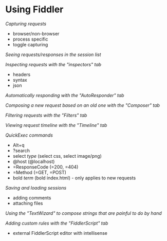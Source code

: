# Using Fiddler

_Capturing requests_

- browser/non-browser
- process specific
- toggle capturing

_Seeing requests/responses in the session list_

_Inspecting requests with the "inspectors" tab_

- headers
- syntax
- json

_Automatically responding with the "AutoResponder" tab_

_Composing a new request based on an old one with the "Composer" tab_

_Filtering requests with the "Filters" tab_

_Viewing request timeline with the "Timeline" tab_

_QuickExec commands_

- Alt+q
- ?search
- select _type_ (select css, select image/png)
- @host (@localhost)
- =ResponseCode (=200, =404)
- =Method (=GET, =POST)
- bold _term_ (bold index.html) - only applies to new requests

_Saving and loading sessions_

- adding comments
- attaching files

_Using the "TextWizard" to compose strings that are painful to do by hand_

_Adding custom rules with the "FiddlerScript" tab_

- external FiddlerScript editor with intellisense